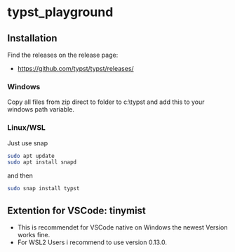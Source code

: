 # typst_playground


## Installation

Find the releases on the release page: 

- https://github.com/typst/typst/releases/


### Windows

Copy all files from zip direct to folder to c:\typst and add this to your windows path variable.

### Linux/WSL

Just use snap

```bash
sudo apt update
sudo apt install snapd
```

and then

```bash
sudo snap install typst
```

## Extention for VSCode: tinymist 

- This is recommendet for VSCode native on Windows the newest Version works fine.
- For WSL2 Users i recommend to use version 0.13.0. 